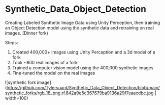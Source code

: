 # Synthetic_Data_Object_Detection
Creating Labeled Synthetic Image Data using Unity Perception, then training an Object Detection model using the synthetic data and retraining on real images. (Dinner fork)

Steps:
1. Created 400,000+ images using Unity Perception and a 3d model of a fork
2. Took ~800 real images of a fork
3. Trained a computer vision model using the 400,000 synthetic images
4. Fine-tuned the model on the real images

![synthetic fork image](https://github.com/Tylersuard/Synthetic_Data_Object_Detection/blob/main/synthetic_forks/rgb_18_png.rf.842a9e5c367679ba9136a29f7eaacdbc.jpg | width=100)
